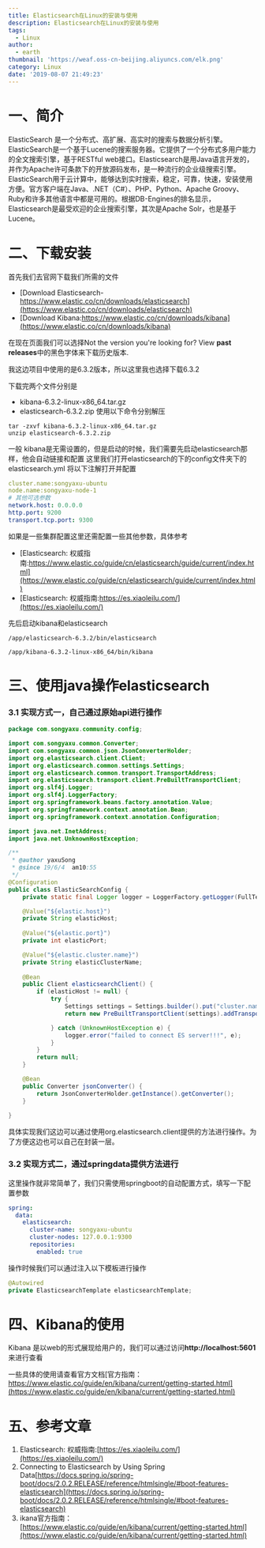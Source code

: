 ```yaml
---
title: Elasticsearch在Linux的安装与使用
description: Elasticsearch在Linux的安装与使用
tags:
  - Linux
author:
  - earth
thumbnail: 'https://weaf.oss-cn-beijing.aliyuncs.com/elk.png'
category: Linux
date: '2019-08-07 21:49:23'
---
```

一、简介
=========
ElasticSearch 是一个分布式、高扩展、高实时的搜索与数据分析引擎。ElasticSearch是一个基于Lucene的搜索服务器。它提供了一个分布式多用户能力的全文搜索引擎，基于RESTful web接口。Elasticsearch是用Java语言开发的，并作为Apache许可条款下的开放源码发布，是一种流行的企业级搜索引擎。ElasticSearch用于云计算中，能够达到实时搜索，稳定，可靠，快速，安装使用方便。官方客户端在Java、.NET（C#）、PHP、Python、Apache Groovy、Ruby和许多其他语言中都是可用的。根据DB-Engines的排名显示，Elasticsearch是最受欢迎的企业搜索引擎，其次是Apache Solr，也是基于Lucene。

二、下载安装
===========
首先我们去官网下载我们所需的文件

- [Download Elasticsearch-https://www.elastic.co/cn/downloads/elasticsearch](https://www.elastic.co/cn/downloads/elasticsearch)
- [Download Kibana:https://www.elastic.co/cn/downloads/kibana](https://www.elastic.co/cn/downloads/kibana)

在现在页面我们可以选择Not the version you're looking for? View **past releases**中的黑色字体来下载历史版本.

我这边项目中使用的是6.3.2版本，所以这里我也选择下载6.3.2

下载完两个文件分别是
- kibana-6.3.2-linux-x86_64.tar.gz
- elasticsearch-6.3.2.zip
使用以下命令分别解压

``` shell
tar -zxvf kibana-6.3.2-linux-x86_64.tar.gz
unzip elasticsearch-6.3.2.zip
```
一般 kibana是无需设置的，但是启动的时候，我们需要先启动elasticsearch那样，他会自动链接和配置
这里我们打开elasticsearch的下的config文件夹下的elasticsearch.yml
将以下注解打开并配置

``` yml
cluster.name:songyaxu-ubuntu
node.name:songyaxu-node-1
# 其他可选参数
network.host: 0.0.0.0
http.port: 9200
transport.tcp.port: 9300
```
如果是一些集群配置这里还需配置一些其他参数，具体参考
- [Elasticsearch: 权威指南:https://www.elastic.co/guide/cn/elasticsearch/guide/current/index.html](https://www.elastic.co/guide/cn/elasticsearch/guide/current/index.html)
- [Elasticsearch: 权威指南:https://es.xiaoleilu.com/](https://es.xiaoleilu.com/)

先后启动kibana和elasticsearch
``` shell
/app/elasticsearch-6.3.2/bin/elasticsearch

/app/kibana-6.3.2-linux-x86_64/bin/kibana
```

三、使用java操作elasticsearch
========

### 3.1 实现方式一，自己通过原始api进行操作
``` java
package com.songyaxu.community.config;

import com.songyaxu.common.Converter;
import com.songyaxu.common.json.JsonConverterHolder;
import org.elasticsearch.client.Client;
import org.elasticsearch.common.settings.Settings;
import org.elasticsearch.common.transport.TransportAddress;
import org.elasticsearch.transport.client.PreBuiltTransportClient;
import org.slf4j.Logger;
import org.slf4j.LoggerFactory;
import org.springframework.beans.factory.annotation.Value;
import org.springframework.context.annotation.Bean;
import org.springframework.context.annotation.Configuration;

import java.net.InetAddress;
import java.net.UnknownHostException;

/**
 * @author yaxuSong
 * @since 19/6/4  am10:55
 */
@Configuration
public class ElasticSearchConfig {
    private static final Logger logger = LoggerFactory.getLogger(FullTextSearchConfig.class);

    @Value("${elastic.host}")
    private String elasticHost;
    
    @Value("${elastic.port}")
    private int elasticPort;

    @Value("${elastic.cluster.name}")
    private String elasticClusterName;
    
    @Bean
    public Client elasticsearchClient() {
        if (elasticHost != null) {
            try {
                Settings settings = Settings.builder().put("cluster.name", elasticClusterName).build();
                return new PreBuiltTransportClient(settings).addTransportAddress(new TransportAddress(InetAddress.getByName(elasticHost), elasticPort));

            } catch (UnknownHostException e) {
                logger.error("failed to connect ES server!!!", e);
            }
        }
        return null;
    }

    @Bean
    public Converter jsonConverter() {
        return JsonConverterHolder.getInstance().getConverter();
    }
    
}

```
具体实现我们这边可以通过使用org.elasticsearch.client提供的方法进行操作。为了方便这边也可以自己在封装一层。

### 3.2 实现方式二，通过springdata提供方法进行

这里操作就非常简单了，我们只需使用springboot的自动配置方式，填写一下配置参数
``` yml
spring:
  data:
    elasticsearch:
      cluster-name: songyaxu-ubuntu
      cluster-nodes: 127.0.0.1:9300
      repositories:
        enabled: true
```

操作时候我们可以通过注入以下模板进行操作

``` java
@Autowired
private ElasticsearchTemplate elasticsearchTemplate;
```

四、Kibana的使用
========

Kibana 是以web的形式展现给用户的，我们可以通过访问**http://localhost:5601**来进行查看

一些具体的使用请查看官方文档[官方指南：https://www.elastic.co/guide/en/kibana/current/getting-started.html](https://www.elastic.co/guide/en/kibana/current/getting-started.html)


五、参考文章
=========

1. Elasticsearch: 权威指南:[https://es.xiaoleilu.com/](https://es.xiaoleilu.com/)
2. Connecting to Elasticsearch by Using Spring Data[https://docs.spring.io/spring-boot/docs/2.0.2.RELEASE/reference/htmlsingle/#boot-features-elasticsearch](https://docs.spring.io/spring-boot/docs/2.0.2.RELEASE/reference/htmlsingle/#boot-features-elasticsearch)
3. ikana官方指南：[https://www.elastic.co/guide/en/kibana/current/getting-started.html](https://www.elastic.co/guide/en/kibana/current/getting-started.html)
